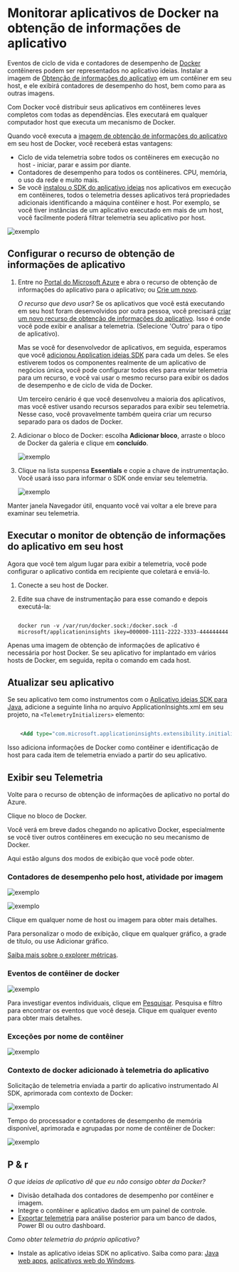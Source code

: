<properties 
    pageTitle="Monitorar aplicativos de Docker na obtenção de informações de aplicativo" 
    description="Exceções, eventos e contadores de desempenho de docker podem ser exibidas no aplicativo ideias, juntamente com a telemetria a partir dos aplicativos contida em recipiente." 
    services="application-insights" 
    documentationCenter=""
    authors="alancameronwills" 
    manager="douge"/>

<tags 
    ms.service="application-insights" 
    ms.workload="tbd" 
    ms.tgt_pltfrm="ibiza" 
    ms.devlang="na" 
    ms.topic="article" 
    ms.date="12/01/2015" 
    ms.author="awills"/>
 
# <a name="monitor-docker-applications-in-application-insights"></a>Monitorar aplicativos de Docker na obtenção de informações de aplicativo

Eventos de ciclo de vida e contadores de desempenho de [Docker](https://www.docker.com/) contêineres podem ser representados no aplicativo ideias. Instalar a imagem de [Obtenção de informações do aplicativo](app-insights-overview.md) em um contêiner em seu host, e ele exibirá contadores de desempenho do host, bem como para as outras imagens.

Com Docker você distribuir seus aplicativos em contêineres leves completos com todas as dependências. Eles executará em qualquer computador host que executa um mecanismo de Docker.

Quando você executa a [imagem de obtenção de informações do aplicativo](https://hub.docker.com/r/microsoft/applicationinsights/) em seu host de Docker, você receberá estas vantagens:

* Ciclo de vida telemetria sobre todos os contêineres em execução no host - iniciar, parar e assim por diante.
* Contadores de desempenho para todos os contêineres. CPU, memória, o uso da rede e muito mais.
* Se você [instalou o SDK do aplicativo ideias](app-insights-java-live.md) nos aplicativos em execução em contêineres, todos o telemetria desses aplicativos terá propriedades adicionais identificando a máquina contêiner e host. Por exemplo, se você tiver instâncias de um aplicativo executado em mais de um host, você facilmente poderá filtrar telemetria seu aplicativo por host.

![exemplo](./media/app-insights-docker/00.png)


## <a name="set-up-your-application-insights-resource"></a>Configurar o recurso de obtenção de informações de aplicativo

1. Entre no [Portal do Microsoft Azure](https://azure.com) e abra o recurso de obtenção de informações do aplicativo para o aplicativo; ou [Crie um novo](app-insights-create-new-resource.md). 

    *O recurso que devo usar?* Se os aplicativos que você está executando em seu host foram desenvolvidos por outra pessoa, você precisará [criar um novo recurso de obtenção de informações do aplicativo](app-insights-create-new-resource.md). Isso é onde você pode exibir e analisar a telemetria. (Selecione 'Outro' para o tipo de aplicativo).

    Mas se você for desenvolvedor de aplicativos, em seguida, esperamos que você [adicionou Application ideias SDK](app-insights-java-live.md) para cada um deles. Se eles estiverem todos os componentes realmente de um aplicativo de negócios única, você pode configurar todos eles para enviar telemetria para um recurso, e você vai usar o mesmo recurso para exibir os dados de desempenho e de ciclo de vida de Docker. 

    Um terceiro cenário é que você desenvolveu a maioria dos aplicativos, mas você estiver usando recursos separados para exibir seu telemetria. Nesse caso, você provavelmente também queira criar um recurso separado para os dados de Docker. 

2.  Adicionar o bloco de Docker: escolha **Adicionar bloco**, arraste o bloco de Docker da galeria e clique em **concluído**. 

    ![exemplo](./media/app-insights-docker/03.png)


3. Clique na lista suspensa **Essentials** e copie a chave de instrumentação. Você usará isso para informar o SDK onde enviar seu telemetria.


    ![exemplo](./media/app-insights-docker/02-props.png)

Manter janela Navegador útil, enquanto você vai voltar a ele breve para examinar seu telemetria.


## <a name="run-the-application-insights-monitor-on-your-host"></a>Executar o monitor de obtenção de informações do aplicativo em seu host
 
Agora que você tem algum lugar para exibir a telemetria, você pode configurar o aplicativo contida em recipiente que coletará e enviá-lo.

1.  Conecte a seu host de Docker. 
2.  Edite sua chave de instrumentação para esse comando e depois executá-la:
 
    ```

    docker run -v /var/run/docker.sock:/docker.sock -d microsoft/applicationinsights ikey=000000-1111-2222-3333-444444444
    ```

Apenas uma imagem de obtenção de informações de aplicativo é necessária por host Docker. Se seu aplicativo for implantado em vários hosts de Docker, em seguida, repita o comando em cada host.

## <a name="update-your-app"></a>Atualizar seu aplicativo

Se seu aplicativo tem como instrumentos com o [Aplicativo ideias SDK para Java](app-insights-java-get-started.md), adicione a seguinte linha no arquivo ApplicationInsights.xml em seu projeto, na `<TelemetryInitializers>` elemento:

```xml

    <Add type="com.microsoft.applicationinsights.extensibility.initializer.docker.DockerContextInitializer"/> 
```

Isso adiciona informações de Docker como contêiner e identificação de host para cada item de telemetria enviado a partir do seu aplicativo.

## <a name="view-your-telemetry"></a>Exibir seu Telemetria

Volte para o recurso de obtenção de informações de aplicativo no portal do Azure.

Clique no bloco de Docker.

Você verá em breve dados chegando no aplicativo Docker, especialmente se você tiver outros contêineres em execução no seu mecanismo de Docker.


Aqui estão alguns dos modos de exibição que você pode obter.

### <a name="perf-counters-by-host-activity-by-image"></a>Contadores de desempenho pelo host, atividade por imagem


![exemplo](./media/app-insights-docker/10.png)


![exemplo](./media/app-insights-docker/11.png)



Clique em qualquer nome de host ou imagem para obter mais detalhes.



Para personalizar o modo de exibição, clique em qualquer gráfico, a grade de título, ou use Adicionar gráfico. 

[Saiba mais sobre o explorer métricas](app-insights-metrics-explorer.md).

### <a name="docker-container-events"></a>Eventos de contêiner de docker


![exemplo](./media/app-insights-docker/13.png)

Para investigar eventos individuais, clique em [Pesquisar](app-insights-diagnostic-search.md). Pesquisa e filtro para encontrar os eventos que você deseja. Clique em qualquer evento para obter mais detalhes.
 
### <a name="exceptions-by-container-name"></a>Exceções por nome de contêiner
 

![exemplo](./media/app-insights-docker/14.png)

### <a name="docker-context-added-to-app-telemetry"></a>Contexto de docker adicionado à telemetria do aplicativo

Solicitação de telemetria enviada a partir do aplicativo instrumentado AI SDK, aprimorada com contexto de Docker:

![exemplo](./media/app-insights-docker/16.png)

Tempo do processador e contadores de desempenho de memória disponível, aprimorada e agrupadas por nome de contêiner de Docker:


![exemplo](./media/app-insights-docker/15.png)





## <a name="q--a"></a>P & r

*O que ideias de aplicativo dê que eu não consigo obter da Docker?*

* Divisão detalhada dos contadores de desempenho por contêiner e imagem.
* Integre o contêiner e aplicativo dados em um painel de controle.
* [Exportar telemetria](app-insights-export-telemetry.md) para análise posterior para um banco de dados, Power BI ou outro dashboard.

*Como obter telemetria do próprio aplicativo?*

* Instale as aplicativo ideias SDK no aplicativo. Saiba como para: [Java web apps](app-insights-java-get-started.md), [aplicativos web do Windows](app-insights-asp-net.md).
